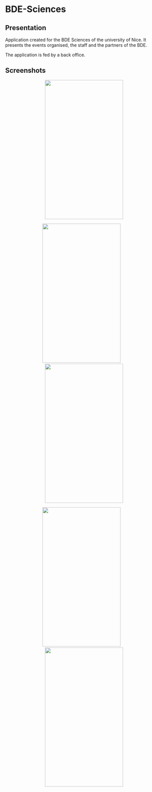 # BDE-Sciences

## Presentation

Application created for the BDE Sciences of the university of Nice.
It presents the events organised, the staff and the partners of the BDE.

The application is fed by a back office.

## Screenshots 

<p align="center"> 
<img src="https://github.com/RidazFluent/BDE-Sciences/blob/master/screenshots/IMG_1190.PNG" width="250" height="444">
</p>

<p align="center"> 
<img src="https://github.com/RidazFluent/BDE-Sciences/blob/master/screenshots/IMG_1186.PNG" width="250" height="444">
&nbsp;&nbsp;&nbsp;
<img src="https://github.com/RidazFluent/BDE-Sciences/blob/master/screenshots/IMG_1187.PNG" width="250" height="444">
</p>

<p align="center"> 
<img src="https://github.com/RidazFluent/BDE-Sciences/blob/master/screenshots/IMG_1188.PNG" width="250" height="444">
&nbsp;&nbsp;&nbsp;
<img src="https://github.com/RidazFluent/BDE-Sciences/blob/master/screenshots/IMG_1189.PNG" width="250" height="444">
</p>
